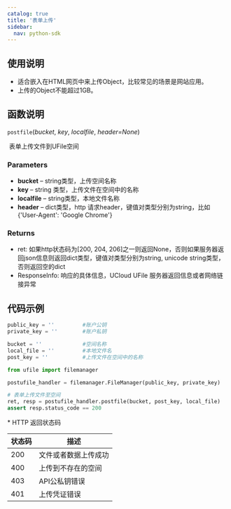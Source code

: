 ```yaml
---
catalog: true  
title: '表单上传'
sidebar:
  nav: python-sdk
---
```


## 使用说明

  * 适合嵌入在HTML网页中来上传Object，比较常见的场景是网站应用。
  * 上传的Object不能超过1GB。

## 函数说明

`postfile`(*bucket*, *key*, *localfile*, *header=None*)

​				表单上传文件到UFile空间

### Parameters

- **bucket** – string类型，上传空间名称
- **key** – string 类型，上传文件在空间中的名称
- **localfile** – string类型，本地文件名称
- **header** – dict类型，http 请求header，键值对类型分别为string，比如{'User-Agent': 'Google Chrome'}

### Returns

* ret: 如果http状态码为[200, 204, 206]之一则返回None，否则如果服务器返回json信息则返回dict类型，键值对类型分别为string, unicode string类型，否则返回空的dict
* ResponseInfo: 响应的具体信息，UCloud UFile 服务器返回信息或者网络链接异常

## 代码示例

<div class="copyable" markdown="1">

```python
public_key = ''         #账户公钥
private_key = ''        #账户私钥

bucket = ''             #空间名称
local_file = ''         #本地文件名
post_key = ''           #上传文件在空间中的名称

from ufile import filemanager

postufile_handler = filemanager.FileManager(public_key, private_key)

# 表单上传文件至空间
ret, resp = postufile_handler.postfile(bucket, post_key, local_file)
assert resp.status_code == 200
```
</div>
* HTTP 返回状态码

| 状态码 | 描述                 |
| ------ | -------------------- |
| 200    | 文件或者数据上传成功 |
| 400    | 上传到不存在的空间   |
| 403    | API公私钥错误        |
| 401    | 上传凭证错误         |






